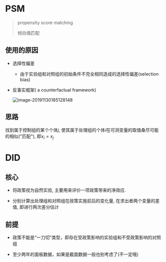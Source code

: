 # PSM

> propensity score matching
>
> 倾向值匹配

## 使用的原因

- 选择性偏差

  - 由于实验组和对照组的初始条件不完全相同造成的选择性偏差(selection bias)

- 反事实框架( a counterfactual framework)

  ![image-20191130185128148](D:\Note\MM\Untitled.assets\image-20191130185128148.png)

## 思路

找到属于控制组的某个个体$j$, 使其属于处理组的个体$i$在可测变量的取值桑尽可能的相似("匹配"), 即$x_i = x_j$



# DID

## 核心

- 将政策视为自然实验, 主要用来评价一项政策带来的净效应. 

- 分别计算出处理组和对照组在政策实施前后的变化量, 在求出者两个变量的差值, 即进行两次差分估计

## 前提

- 政策不能是“一刀切”类型，即存在受政策影响的实验组和不受政策影响的对照组

- 至少两年的面板数据，如果是截面数据一般也别考虑了(不一定哦)